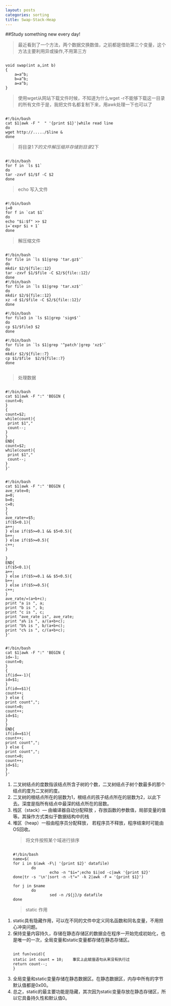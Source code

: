 ```yaml
--- 
layout: posts
categories: sorting
title: Swap-Stack-Heap
---
```

##Study something new every day!
> 最近看到了一个方法，两个数据交换数值，之前都是借助第三个变量，这个方法主要利用异或操作,不用第三方
<pre><code>
void swap(int a,int b)
{
    a=a^b;  
    b=a^b;  
    a=a^b;  
}
</code></pre>
> 使用wget从网站下载文件时候，不知道为什么wget -r不能够下载这一目录的所有文件于是，我把文件名都复制下来，用awk处理一下也可以了
<pre><code>
#!/bin/bash
cat $1|awk -F "  " '{print $1}'|while read line
do
wget http://...../$line &
done
</code></pre>
>将目录$1下的文件解压缩并存储到目录$2下
<pre><code>
#!/bin/bash
for f in `ls $1`
do
tar -zxvf $1/$f -C $2
done
</code></pre>
>echo 写入文件
<pre><code>
#!/bin/bash
i=0
for f in `cat $1`
do
echo "$i:$f" >> $2
i=`expr $i + 1`
done
</code></pre>
>解压缩文件
<pre><code>
#!/bin/bash
for file in `ls $1|grep 'tar.gz$'`
do
mkdir $2/${file::12}
tar -zxvf $1/$file -C $2/${file::12}/
done
#!/bin/bash
for file in `ls $1|grep 'tar.xz$'`
do
mkdir $2/${file::12}
xz -d $1/$file -C $2/${file::12}/
done

#!/bin/bash
for file3 in `ls $1|grep 'sign$'`
do
cp $1/$file3 $2
done

#!/bin/bash
for file in `ls $1|grep '^patch'|grep 'xz$'`
do
mkdir $2/${file::7}
cp $1/$file  $2/${file::7}
done

</code></pre>

> 处理数据

<pre><code>
#!/bin/bash
cat $1|awk -F ":" 'BEGIN {
count=0;
}
{
count=$2;
while(count){
 print $1","
 count--;
}
}
END{
count=$2;
while(count){
 print $1","
 count--;
}
}'
</code></pre>

<pre><code>
#!/bin/bash
cat $1|awk -F ":" 'BEGIN {
ave_rate=0;
a=0;
b=0;
c=0;
} 
{
ave_rate+=$5;
if($5<0.1){
a++;
} else if($5>=0.1 && $5<0.5){
b++;
} else if($5>=0.5){
c++;
}

} 
END{
if($5<0.1){
a++;
} else if($5>=0.1 && $5<0.5){
b++;
} else if($5>=0.5){
c++;
}
ave_rate/=(a+b+c);
print "a is ", a;
print "b is ", b;
print "c is ", c;
print "ave_rate is", ave_rate;
print "a% is ", a/(a+b+c);
print "b% is ", b/(a+b+c);
print "c% is ", c/(a+b+c);
}'
</code></pre>

<pre><code>
#!/bin/bash
cat $1|awk -F ":" 'BEGIN {
id=-1;
count=0;
}
{
if(id==-1){
id=$1;
}
if(id==$1){
count++;
} else {
print count",";
count=0;
count++;
id=$1;
}
}
END{
if(id==$1){
count++;
print count",";
} else {
print count",";
count=0;
count++;
id=$1;
}
}'
</code></pre>
<ol>
<li>
二叉树结点的度数指该结点所含子树的个数，二叉树结点子树个数最多的那个结点的度为二叉树的度。
</li>
<li>
二叉树的根结点所在的层数为1，根结点的孩子结点所在的层数为2，以此下去。深度是指所有结点中最深的结点所在的层数。
</li>
<li>
栈区（stack）— 由编译器自动分配释放 ，存放函数的参数值，局部变量的值等。其操作方式类似于数据结构中的栈
</li>
<li>
堆区（heap）一般由程序员分配释放， 若程序员不释放，程序结束时可能由OS回收。
</li>
</ol>
<ol>

> 将文件按照某个域进行排序

<pre><code>
#!/bin/bash
name=$(
for i in $(awk -F\| '{print $2}' datafile)
        do
                echo -n "$i=";echo $i|od -c|awk '{print $2}'
done|tr -s '\n'|sort -n -t"=" -k 2|awk -F = '{print $1}')

for j in $name
        do
                sed -n /${j}/p datafile
done
</code></pre>
> static 作用
<li>
static具有隐藏作用，可以在不同的文件中定义同名函数和同名变量，不用担心冲突问题。
</li>
<li>
保持变量内容持久，存储在静态存储区的数据会在程序一开始完成初始化，也是唯一的一次，全局变量和static变量都存储在静态存储区。
</li>
<pre><code>
int fun(void){      
static int count = 10;    事实上此赋值语句从来没有执行过  
return count--; 
} 
</code></pre>
<li>
全局变量和static变量存储在静态数据区。在静态数据区，内存中所有的字节默认值都是0x00。
</li>
<li>
总之，static的最主要功能是隐藏，其次因为static变量存放在静态存储区，所以它具备持久性和默认值0。
</li>
</ol>
